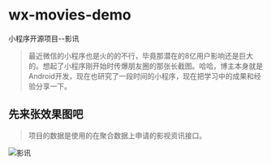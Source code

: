 # wx-movies-demo
小程序开源项目--影讯
> 最近微信的小程序也是火的的不行，毕竟那潜在的8亿用户影响还是巨大的。想起了小程序刚开始时传爆朋友圈的那张长截图。哈哈，博主本身就是Android开发，现在也研究了一段时间的小程序，现在把学习中的成果和经验分享一下。

## 先来张效果图吧
> 项目的数据是使用的在聚合数据上申请的影视资讯接口。

![影讯](http://7xvvky.com1.z0.glb.clouddn.com/blog/wx/wx-movies-demo.gif)
